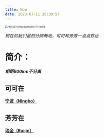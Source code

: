 ```yaml
---
title: Now
date: 2023-07-11 20:30:57
---
```

<meta name="referrer" content="no-referrer"/>

<img src="https://jsd.cdn.zzko.cn/gh/Simbalin/picx-images-hosting@master/7805257409faed2df6b99c7744ec17b.3rowwznhrkc0.jpg" alt="7805257409faed2df6b99c7744ec17b" style="zoom: 50%;" />

*现在的我们虽然分隔两地，可可和芳芳一点点靠近*

# 简介：

***相距800km不分离***

## 可可在

**[宁波（Ningbo）](/schedule/Now/宁波/)**

## 芳芳在

**[瑞金（Ruijin）](/schedule/Now/瑞金/)**